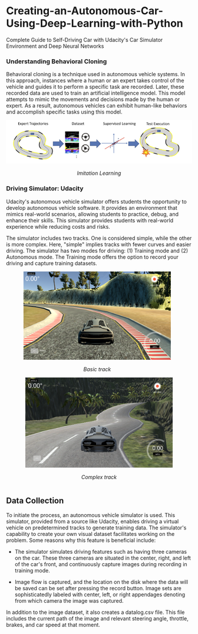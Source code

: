 # Creating-an-Autonomous-Car-Using-Deep-Learning-with-Python
Complete Guide to Self-Driving Car with Udacity's Car Simulator Environment and Deep Neural Networks
### Understanding Behavioral Cloning

Behavioral cloning is a technique used in autonomous vehicle systems. In this approach, instances where a human or an expert takes control of the vehicle and guides it to perform a specific task are recorded. Later, these recorded data are used to train an artificial intelligence model. This model attempts to mimic the movements and decisions made by the human or expert. As a result, autonomous vehicles can exhibit human-like behaviors and accomplish specific tasks using this model.
<div align="center">
  <img src="images/Resim58.PNG" alt="Imitation Learning">
  <p><em>Imitation Learning</em></p>
</div>

### Driving Simulator: Udacity
Udacity's autonomous vehicle simulator offers students the opportunity to develop autonomous vehicle software. It provides an environment that mimics real-world scenarios, allowing students to practice, debug, and enhance their skills. This simulator provides students with real-world experience while reducing costs and risks.

The simulator includes two tracks. One is considered simple, while the other is more complex. Here, "simple" implies tracks with fewer curves and easier driving. The simulator has two modes for driving: (1) Training mode and (2) Autonomous mode. The Training mode offers the option to record your driving and capture training datasets.
<div align="center">
  <div style="display: inline-block; margin-right: 10px;">
    <img src="images/Resim61.PNG" alt="Result1" width="400">
    <p><em>Basic track</em></p>
  </div>
  <div style="display: inline-block;">
    <img src="images/Resim62.PNG" alt="Result2" width="400">
    <p><em>Complex track</em></p>
  </div>
</div>

## Data Collection

To initiate the process, an autonomous vehicle simulator is used. This simulator, provided from a source like Udacity, enables driving a virtual vehicle on predetermined tracks to generate training data. The simulator's capability to create your own visual dataset facilitates working on the problem. Some reasons why this feature is beneficial include:

- The simulator simulates driving features such as having three cameras on the car. These three cameras are situated in the center, right, and left of the car's front, and continuously capture images during recording in training mode.
  
- Image flow is captured, and the location on the disk where the data will be saved can be set after pressing the record button. Image sets are sophisticatedly labeled with center, left, or right appendages denoting from which camera the image was captured.
  
In addition to the image dataset, it also creates a datalog.csv file. This file includes the current path of the image and relevant steering angle, throttle, brakes, and car speed at that moment.
